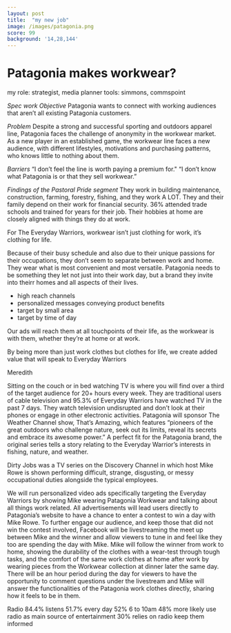 ```yaml
---
layout: post
title:  "my new job"
image: /images/patagonia.png
score: 99
background: '14,28,144'
---
```


# Patagonia makes workwear?
my role: strategist, media planner
tools: simmons, commspoint

_Spec work_
*Objective*
Patagonia wants to connect with working audiences that aren’t all existing Patagonia customers.

*Problem*
Despite a strong and successful sporting and outdoors apparel line, Patagonia faces the challenge of anonymity in the workwear market. As a new player in an established game, the workwear line faces a new audience, with different lifestyles, motivations and purchasing patterns, who knows little to nothing about them.

*Barriers*
“I don’t feel the line is worth paying a premium for."
“I don’t know what Patagonia is or that they sell workwear.”

*Findings of the Pastoral Pride segment*
They work in building maintenance, construction, farming, forestry, fishing, and they work A LOT.
They and their family depend on their work for financial security.
36% attended trade schools and trained for years for their job.
Their hobbies at home are closely aligned with things they do at work.

For 
The Everyday Warriors, 
workwear isn’t just clothing for work, it’s clothing for life.

Because of their busy schedule and also due to their unique passions for their occupations, they don’t seem to separate between work and home. They wear what is most convenient and most versatile. Patagonia needs to be something they let not just into their work day, but a brand they invite into theirr homes and all aspects of their lives.


- high reach channels 
- personalized messages conveying product benefits
- target by small area
- target by time of day 

Our ads will reach them at all touchpoints of their life, as the workwear is with them, whether they’re at home or at work.

By being more than just work clothes but clothes for life, we create added value that will speak to Everyday Warriors 

Meredith 

Sitting on the couch or in bed watching TV is where you will find over a third of the target audience for 20+ hours every week. They are traditional users of cable television and 95.3% of Everyday Warriors have watched TV in the past 7 days. They watch television undisrupted and don’t look at their phones or engage in other electronic activities. 
Patagonia will sponsor The Weather Channel show, That’s Amazing, which features “pioneers of the great outdoors who challenge nature, seek out its limits, reveal its secrets and embrace its awesome power.” A perfect fit for the Patagonia brand, the original series tells a story relating to the Everyday Warrior’s interests in fishing, nature, and weather. 


Dirty Jobs was a TV series on the Discovery Channel in which host Mike Rowe is shown performing difficult, strange, disgusting, or messy occupational duties alongside the typical employees.

We will  run personalized video ads specifically targeting the Everyday Warriors by showing Mike wearing Patagonia Workwear and talking about all things work related. All advertisements will lead users directly to Patagonia’s website to have a chance to enter a contest to win a day with Mike Rowe. To further engage our audience, and keep those that did not win the contest involved, Facebook will be livestreaming the meet up between Mike and the winner and allow viewers to tune in and feel like they too are spending the day with Mike. Mike will follow the winner from work to home, showing the durability of the clothes with a wear-test through tough tasks, and the comfort of the same work clothes at home after work by wearing pieces from the Workwear collection at dinner later the same day. There will be an hour period during the day for viewers to have the opportunity to comment questions under the livestream and Mike will answer the functionalities of the Patagonia work clothes directly, sharing how it feels to be in them.


Radio
84.4% listens
51.7% every day 
52% 6 to 10am 
48% more likely use radio as main source of entertainment 
30% relies on radio keep them informed


